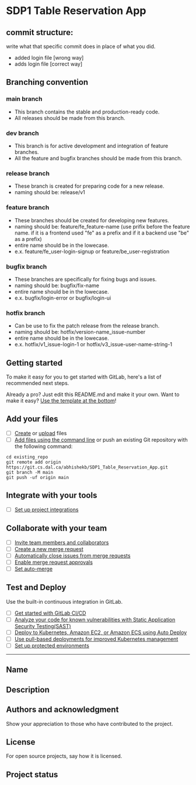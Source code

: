 # SDP1 Table Reservation App

## commit structure: 

write what that specific commit does in place of what you did. 

- added login file [wrong way]
- adds login file [correct way]

## Branching convention

### main branch 
- This branch contains the stable and production-ready code.
- All releases should be made from this branch.

### dev branch 
- This branch is for active development and integration of feature branches.
- All the feature and bugfix branches should be made from this branch. 

### release branch 
- These branch is created for preparing code for a new release.
- naming should be: release/v1 

### feature branch 
- These branches should be created for developing new features.
- naming should be: feature/fe_feature-name (use prifix before the feature name. if it is a frontend used "fe"  as a prefix and if it a backend use "be" as a prefix)
- entire name should be in the lowecase. 
- e.x. feature/fe_user-login-signup or feature/be_user-registration

### bugfix branch
- These branches are specifically for fixing bugs and issues.
- naming should be: bugfix/fix-name 
- entire name should be in the lowecase. 
- e.x. bugfix/login-error or bugfix/login-ui

### hotfix branch 
- Can be use to fix the patch release from the release branch. 
- naming should be: hotfix/version-name_issue-number
- entire name should be in the lowecase. 
- e.x. hotfix/v1_issue-login-1 or hotfix/v3_issue-user-name-string-1 

## Getting started

To make it easy for you to get started with GitLab, here's a list of recommended next steps.

Already a pro? Just edit this README.md and make it your own. Want to make it easy? [Use the template at the bottom](#editing-this-readme)!

## Add your files

- [ ] [Create](https://docs.gitlab.com/ee/user/project/repository/web_editor.html#create-a-file) or [upload](https://docs.gitlab.com/ee/user/project/repository/web_editor.html#upload-a-file) files
- [ ] [Add files using the command line](https://docs.gitlab.com/ee/gitlab-basics/add-file.html#add-a-file-using-the-command-line) or push an existing Git repository with the following command:

```
cd existing_repo
git remote add origin https://git.cs.dal.ca/abhishekb/SDP1_Table_Reservation_App.git
git branch -M main
git push -uf origin main
```

## Integrate with your tools

- [ ] [Set up project integrations](https://git.cs.dal.ca/abhishekb/SDP1_Table_Reservation_App/-/settings/integrations)

## Collaborate with your team

- [ ] [Invite team members and collaborators](https://docs.gitlab.com/ee/user/project/members/)
- [ ] [Create a new merge request](https://docs.gitlab.com/ee/user/project/merge_requests/creating_merge_requests.html)
- [ ] [Automatically close issues from merge requests](https://docs.gitlab.com/ee/user/project/issues/managing_issues.html#closing-issues-automatically)
- [ ] [Enable merge request approvals](https://docs.gitlab.com/ee/user/project/merge_requests/approvals/)
- [ ] [Set auto-merge](https://docs.gitlab.com/ee/user/project/merge_requests/merge_when_pipeline_succeeds.html)

## Test and Deploy

Use the built-in continuous integration in GitLab.

- [ ] [Get started with GitLab CI/CD](https://docs.gitlab.com/ee/ci/quick_start/index.html)
- [ ] [Analyze your code for known vulnerabilities with Static Application Security Testing(SAST)](https://docs.gitlab.com/ee/user/application_security/sast/)
- [ ] [Deploy to Kubernetes, Amazon EC2, or Amazon ECS using Auto Deploy](https://docs.gitlab.com/ee/topics/autodevops/requirements.html)
- [ ] [Use pull-based deployments for improved Kubernetes management](https://docs.gitlab.com/ee/user/clusters/agent/)
- [ ] [Set up protected environments](https://docs.gitlab.com/ee/ci/environments/protected_environments.html)

***

## Name

## Description

## Authors and acknowledgment
Show your appreciation to those who have contributed to the project.

## License
For open source projects, say how it is licensed.

## Project status
